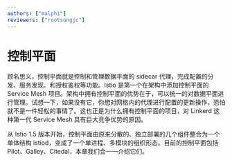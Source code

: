 ```yaml
---
authors: ["malphi"]
reviewers: ["rootsongjc"]
---
```


# 控制平面

顾名思义，控制平面就是控制和管理数据平面的 sidecar 代理，完成配置的分发、服务发现、和授权鉴权等功能。Istio 是第一个在架构中添加控制平面的 Service Mesh 项目。架构中拥有控制平面的优势在于，可以统一的对数据平面进行管理。试想一下，如果没有它，你想对网格内的代理进行配置的更新操作，恐怕就不是一件轻松的事情了。这也正是为什么拥有控制平面的项目，对 Linkerd 这种第一代 Service Mesh 具有巨大竞争优势的原因。

从 Istio 1.5 版本开始，控制平面由原来分散的、独立部署的几个组件整合为一个单体结构 istiod，变成了一个单进程、多模块的组织形态。目前的控制平面包括 Pilot、Galley、Citedal，本章我们会一一介绍它们。
